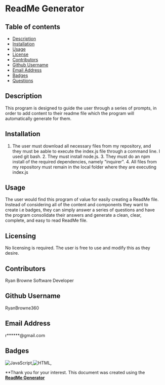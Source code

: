 # ReadMe Generator
  
  ## Table of contents
  - [Description](#description)
  - [Installation](#installation)
  - [Usage](#usage)
  - [License](#licensing)
  - [Contributors](#contributors)
  - [Github Username](#github)
  - [Email Address](#email)
  - [Badges](#badges)
  - [Questions](#questions)

  ## Description

  This program is designed to guide the user through a series of prompts, in order to add content to their readme file which the program will automatically generate for them.

  ## Installation

  1. The user must download all necessary files from my repository, and they must be aable to execute the index.js file through a command line. I used git bash. 2. They must install node.js. 3. They must do an npm install of the required dependencies, namely "inquirer". 4. All files from my repository must remain in the local folder where they are executing index.js

  ## Usage

  The user would find this program of value for easily creating a ReadMe file. Instead of considering all of the content and components they want to create i.e badges, they can simply answer a series of questions and have the program consolidate their answers and generate a clean, clear, complete, and easy to read ReadMe file.

  ## Licensing

  No licensing is required. The user is free to use and modify this as they desire.

  ## Contributors

  Ryan Browne Software Developer

  ## Github Username

  RyanBrowne360

  ## Email Address

  r******@gmail.com

  ## Badges

  ![JavaScript](https://img.shields.io/github/languages/top/nielsenjared/badmath),![HTML](https://img.shields.io/badge/HTML-100%25-orange),
	

**Thank you for your interest. This document was created using the **[ReadMe Generator](https://github.com/ryanbrowne360/09ReadMeGenerator/blob/main/Develop/images/Screenshot%202020-11-10%20202506.png)**
